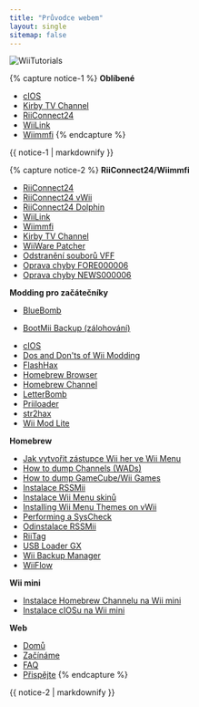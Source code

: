 ```yaml
---
title: "Průvodce webem"
layout: single
sitemap: false
---
```


![WiiTutorials](/images/WiiTutorials.jpg)

{% capture notice-1 %}
**Oblíbené**

+ [cIOS](cios)
+ [Kirby TV Channel](kirby-tv)
+ [RiiConnect24](riiconnect24)
+ [WiiLink](wiilink)
+ [Wiimmfi](wiimmfi)
{% endcapture %}
<div class="notice--info">{{ notice-1 | markdownify }}</div>

{% capture notice-2 %}
**RiiConnect24/Wiimmfi**
+ [RiiConnect24](riiconnect24)
+ [RiiConnect24 vWii](riiconnect24-vwii)
+ [RiiConnect24 Dolphin](riiconnect24-dolphin)
+ [WiiLink](wiilink)
+ [Wiimmfi](wiimmfi)
+ [Kirby TV Channel](kirby-tv)
+ [WiiWare Patcher](wiiwarepatcher)
+ [Odstranění souborů VFF](deleting-vffs)
+ [Oprava chyby FORE000006](riiconnect24-batteryfix)
+ [Oprava chyby NEWS000006](news000006)

**Modding pro začátečníky**
+ [BlueBomb](bluebomb)
* [BootMii Backup (zálohování)](bootmii)
+ [cIOS](cios)
+ [Dos and Don'ts of Wii Modding](dosanddonts)
+ [FlashHax](flashhax)
+ [Homebrew Browser](hbb)
+ [Homebrew Channel](hbc)
+ [LetterBomb](letterbomb)
+ [Priiloader](priiloader)
+ [str2hax](str2hax)
+ [Wii Mod Lite](wiimodlite)

**Homebrew**
+ [Jak vytvořit zástupce Wii her ve Wii Menu](wiigsc)
+ [How to dump Channels (WADs)](dump-wads)
+ [How to dump GameCube/Wii Games](dump-games)
+ [Instalace RSSMii](rssmii)
+ [Instalace Wii Menu skinů](themes)
+ [Installing Wii Menu Themes on vWii](themes-vwii)
+ [Performing a SysCheck](syscheck)
+ [Odinstalace RSSMii](rssmii-remove)
+ [RiiTag](riitag)
+ [USB Loader GX](usbloadergx)
+ [Wii Backup Manager](wiibackupmanager)
+ [WiiFlow](wiiflow)

**Wii mini**
+ [Instalace Homebrew Channelu na Wii mini](hbc-mini)
+ [Instalace cIOSu na Wii mini](cios-mini)

**Web**
+ [Domů](/)
+ [Začínáme](get-started)
+ [FAQ](faq)
+ [Přispějte](donations)
{% endcapture %}
<div class="notice--primary">{{ notice-2 | markdownify }}</div>
